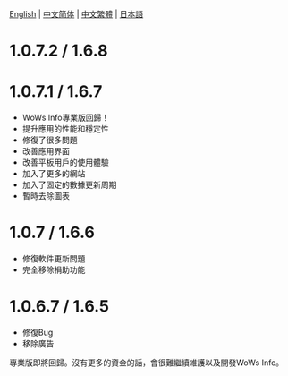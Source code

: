 [English](https://github.com/HenryQuan/WoWs-Info-Re/blob/master/log/en.md) | [中文简体](https://github.com/HenryQuan/WoWs-Info-Re/blob/master/log/zh.md) | [中文繁體](https://github.com/HenryQuan/WoWs-Info-Re/blob/master/log/zh-hant.md) | [日本語](https://github.com/HenryQuan/WoWs-Info-Re/blob/master/log/ja.md)

# 1.0.7.2 / 1.6.8

# 1.0.7.1 / 1.6.7
- WoWs Info專業版回歸！
- 提升應用的性能和穩定性
- 修復了很多問題
- 改善應用界面
- 改善平板用戶的使用體驗
- 加入了更多的網站
- 加入了固定的數據更新周期
- 暫時去除圖表

# 1.0.7 / 1.6.6
- 修復軟件更新問題
- 完全移除捐助功能

# 1.0.6.7 / 1.6.5
- 修復Bug
- 移除廣告

專業版即將回歸。沒有更多的資金的話，會很難繼續維護以及開發WoWs Info。
